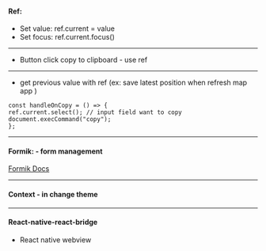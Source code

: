 #### Ref:

- Set value: ref.current = value
- Set focus: ref.current.focus()

---

- Button click copy to clipboard - use ref

---

- get previous value with ref (ex: save latest position when refresh map app )

```
const handleOnCopy = () => {
ref.current.select(); // input field want to copy
document.execCommand("copy");
};
```

---

#### Formik: - form management

[Formik Docs](https://formik.org/docs/overview)

---

#### Context - in change theme

---

#### React-native-react-bridge

- React native webview

